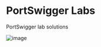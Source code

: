 # PortSwigger Labs

PortSwigger lab solutions

![image](https://github.com/RahulMMenon011/PortSwigger_Labs/assets/140642506/d6702787-ed89-430f-8cfe-03b5cc1d3a2b)
